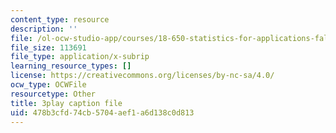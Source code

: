 ```yaml
---
content_type: resource
description: ''
file: /ol-ocw-studio-app/courses/18-650-statistics-for-applications-fall-2016/478b3cfd74cb5704aef1a6d138c0d813_phbw9r1iUDI.vtt
file_size: 113691
file_type: application/x-subrip
learning_resource_types: []
license: https://creativecommons.org/licenses/by-nc-sa/4.0/
ocw_type: OCWFile
resourcetype: Other
title: 3play caption file
uid: 478b3cfd-74cb-5704-aef1-a6d138c0d813
---
```


